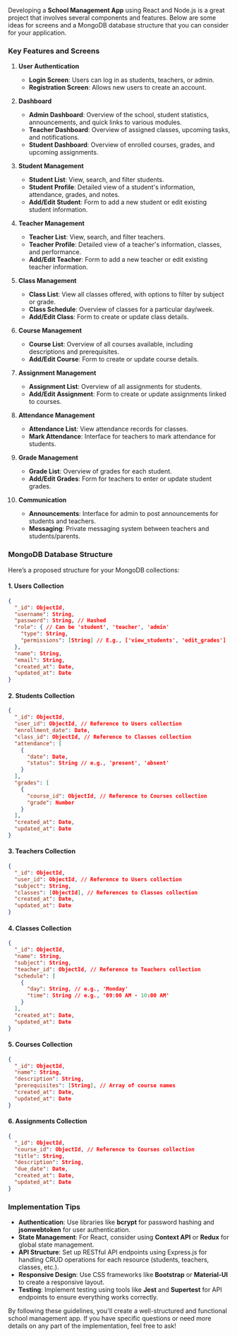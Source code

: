 Developing a **School Management App** using React and Node.js is a great project that involves several components and features. Below are some ideas for screens and a MongoDB database structure that you can consider for your application.

### Key Features and Screens

1. **User Authentication**
   - **Login Screen**: Users can log in as students, teachers, or admin.
   - **Registration Screen**: Allows new users to create an account.

2. **Dashboard**
   - **Admin Dashboard**: Overview of the school, student statistics, announcements, and quick links to various modules.
   - **Teacher Dashboard**: Overview of assigned classes, upcoming tasks, and notifications.
   - **Student Dashboard**: Overview of enrolled courses, grades, and upcoming assignments.

3. **Student Management**
   - **Student List**: View, search, and filter students.
   - **Student Profile**: Detailed view of a student's information, attendance, grades, and notes.
   - **Add/Edit Student**: Form to add a new student or edit existing student information.

4. **Teacher Management**
   - **Teacher List**: View, search, and filter teachers.
   - **Teacher Profile**: Detailed view of a teacher's information, classes, and performance.
   - **Add/Edit Teacher**: Form to add a new teacher or edit existing teacher information.

5. **Class Management**
   - **Class List**: View all classes offered, with options to filter by subject or grade.
   - **Class Schedule**: Overview of classes for a particular day/week.
   - **Add/Edit Class**: Form to create or update class details.

6. **Course Management**
   - **Course List**: Overview of all courses available, including descriptions and prerequisites.
   - **Add/Edit Course**: Form to create or update course details.

7. **Assignment Management**
   - **Assignment List**: Overview of all assignments for students.
   - **Add/Edit Assignment**: Form to create or update assignments linked to courses.

8. **Attendance Management**
   - **Attendance List**: View attendance records for classes.
   - **Mark Attendance**: Interface for teachers to mark attendance for students.

9. **Grade Management**
   - **Grade List**: Overview of grades for each student.
   - **Add/Edit Grades**: Form for teachers to enter or update student grades.

10. **Communication**
    - **Announcements**: Interface for admin to post announcements for students and teachers.
    - **Messaging**: Private messaging system between teachers and students/parents.

### MongoDB Database Structure

Here’s a proposed structure for your MongoDB collections:

#### 1. Users Collection
```json
{
  "_id": ObjectId,
  "username": String,
  "password": String, // Hashed
  "role": { // Can be 'student', 'teacher', 'admin'
    "type": String,
    "permissions": [String] // E.g., ['view_students', 'edit_grades']
  },
  "name": String,
  "email": String,
  "created_at": Date,
  "updated_at": Date
}
```

#### 2. Students Collection
```json
{
  "_id": ObjectId,
  "user_id": ObjectId, // Reference to Users collection
  "enrollment_date": Date,
  "class_id": ObjectId, // Reference to Classes collection
  "attendance": [
    {
      "date": Date,
      "status": String // e.g., 'present', 'absent'
    }
  ],
  "grades": [
    {
      "course_id": ObjectId, // Reference to Courses collection
      "grade": Number
    }
  ],
  "created_at": Date,
  "updated_at": Date
}
```

#### 3. Teachers Collection
```json
{
  "_id": ObjectId,
  "user_id": ObjectId, // Reference to Users collection
  "subject": String,
  "classes": [ObjectId], // References to Classes collection
  "created_at": Date,
  "updated_at": Date
}
```

#### 4. Classes Collection
```json
{
  "_id": ObjectId,
  "name": String,
  "subject": String,
  "teacher_id": ObjectId, // Reference to Teachers collection
  "schedule": [
    {
      "day": String, // e.g., 'Monday'
      "time": String // e.g., '09:00 AM - 10:00 AM'
    }
  ],
  "created_at": Date,
  "updated_at": Date
}
```

#### 5. Courses Collection
```json
{
  "_id": ObjectId,
  "name": String,
  "description": String,
  "prerequisites": [String], // Array of course names
  "created_at": Date,
  "updated_at": Date
}
```

#### 6. Assignments Collection
```json
{
  "_id": ObjectId,
  "course_id": ObjectId, // Reference to Courses collection
  "title": String,
  "description": String,
  "due_date": Date,
  "created_at": Date,
  "updated_at": Date
}
```

### Implementation Tips

- **Authentication**: Use libraries like **bcrypt** for password hashing and **jsonwebtoken** for user authentication.
- **State Management**: For React, consider using **Context API** or **Redux** for global state management.
- **API Structure**: Set up RESTful API endpoints using Express.js for handling CRUD operations for each resource (students, teachers, classes, etc.).
- **Responsive Design**: Use CSS frameworks like **Bootstrap** or **Material-UI** to create a responsive layout.
- **Testing**: Implement testing using tools like **Jest** and **Supertest** for API endpoints to ensure everything works correctly.

By following these guidelines, you'll create a well-structured and functional school management app. If you have specific questions or need more details on any part of the implementation, feel free to ask!
